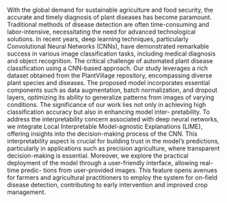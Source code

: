 With the global demand for sustainable agriculture and food
security, the accurate and timely diagnosis of plant diseases has
become paramount. Traditional methods of disease detection
are often time-consuming and labor-intensive, necessitating the
need for advanced technological solutions. In recent years,
deep learning techniques, particularly Convolutional Neural
Networks (CNNs), have demonstrated remarkable success in
various image classification tasks, including medical diagnosis
and object recognition.
The critical challenge of automated
plant disease classification using a CNN-based approach. Our
study leverages a rich dataset obtained from the PlantVillage
repository, encompassing diverse plant species and diseases.
The proposed model incorporates essential components such
as data augmentation, batch normalization, and dropout layers,
optimizing its ability to generalize patterns from images of
varying conditions.
The significance of our work lies not only in achieving
high classification accuracy but also in enhancing model inter-
pretability. To address the interpretability concern associated
with deep neural networks, we integrate Local Interpretable
Model-agnostic Explanations (LIME), offering insights into
the decision-making process of the CNN. This interpretability
aspect is crucial for building trust in the model’s predictions,
particularly in applications such as precision agriculture, where
transparent decision-making is essential.
Moreover, we explore the practical deployment of the model
through a user-friendly interface, allowing real-time predic-
tions from user-provided images. This feature opens avenues
for farmers and agricultural practitioners to employ the system
for on-field disease detection, contributing to early intervention
and improved crop management.
